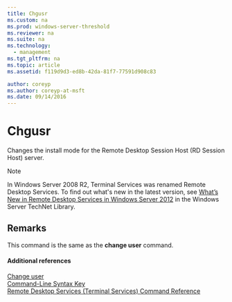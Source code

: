 ```yaml
---
title: Chgusr
ms.custom: na
ms.prod: windows-server-threshold
ms.reviewer: na
ms.suite: na
ms.technology: 
  - management
ms.tgt_pltfrm: na
ms.topic: article
ms.assetid: f119d9d3-ed8b-42da-81f7-77591d908c83

author: coreyp
ms.author: coreyp-at-msft
ms.date: 09/14/2016
---
```

# Chgusr
Changes the install mode for the Remote Desktop Session Host (RD Session Host) server.  
> [!NOTE]  
> In Windows Server 2008 R2, Terminal Services was renamed Remote Desktop Services. To find out what's new in the latest version, see [What’s New in Remote Desktop Services in Windows Server 2012](http://technet.microsoft.com/library/hh831527) in the Windows Server TechNet Library.  
## Remarks  
This command is the same as the **change user** command.  
#### Additional references  
[Change user](Change-user.md)  
[Command-Line Syntax Key](Command-Line-Syntax-Key.md)  
[Remote Desktop Services &#40;Terminal Services&#41; Command Reference](Remote-Desktop-Services--Terminal-Services--Command-Reference.md)  
